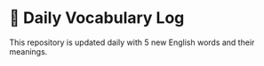 
# 📘 Daily Vocabulary Log

This repository is updated daily with 5 new English words and their meanings.


